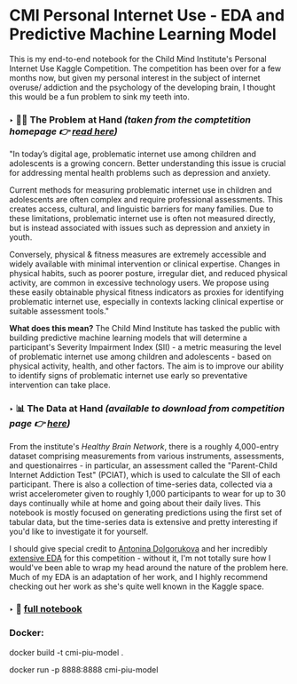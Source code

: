 # CMI Personal Internet Use - EDA and Predictive Machine Learning Model

This is my end-to-end notebook for the Child Mind Institute's Personal Internet Use Kaggle Competition. The competition has been over for a few months now, but given my personal interest in the subject of internet overuse/ addiction and the psychology of the developing brain, I thought this would be a fun problem to sink my teeth into. 

### ‣ 🧑‍💻 The Problem at Hand *(taken from the comptetition homepage 👉  [read here](https://www.kaggle.com/competitions/child-mind-institute-problematic-internet-use/overview))*
"In today’s digital age, problematic internet use among children and adolescents is a growing concern. Better understanding this issue is crucial for addressing mental health problems such as depression and anxiety.

Current methods for measuring problematic internet use in children and adolescents are often complex and require professional assessments. This creates access, cultural, and linguistic barriers for many families. Due to these limitations, problematic internet use is often not measured directly, but is instead associated with issues such as depression and anxiety in youth.

Conversely, physical & fitness measures are extremely accessible and widely available with minimal intervention or clinical expertise. Changes in physical habits, such as poorer posture, irregular diet, and reduced physical activity, are common in excessive technology users. We propose using these easily obtainable physical fitness indicators as proxies for identifying problematic internet use, especially in contexts lacking clinical expertise or suitable assessment tools."

**What does this mean?** The Child Mind Institute has tasked the public with building predictive machine learning models that will determine a participant's Severity Impairment Index (SII) - a metric measuring the level of problematic internet use among children and adolescents - based on physical activity, health, and other factors. The aim is to improve our ability to identify signs of problematic internet use early so preventative intervention can take place.

### ‣ 📊 The Data at Hand *(available to download from competition page 👉 [here](https://www.kaggle.com/competitions/child-mind-institute-problematic-internet-use/data))*

From the institute's *Healthy Brain Network*, there is a roughly 4,000-entry dataset comprising measurements from various instruments, assessments, and questionairres - in particular, an assessment called the "Parent-Child Internet Addiction Test" (PCIAT), which is used to calculate the SII of each participant. There is also a collection of time-series data, collected via a wrist accelerometer given to roughly 1,000 participants to wear for up to 30 days continually while at home and going about their daily lives. This notebook is mostly focused on generating predictions using the first set of tabular data, but the time-series data is extensive and pretty interesting if you'd like to investigate it for yourself.

I should give special credit to [Antonina Dolgorukova](https://datadelic.dev/) and her incredibly [extensive EDA](https://www.kaggle.com/code/antoninadolgorukova/cmi-piu-features-eda/notebook) for this competition - without it, I'm not totally sure how I would've been able to wrap my head around the nature of the problem here. Much of my EDA is an adaptation of her work, and I highly recommend checking out her work as she's quite well known in the Kaggle space.

### ‣ 📖 [full notebook](https://github.com/tomragus/CMI-PIU-Model/blob/main/CMI-PIU-Final.ipynb)

### Docker:
docker build -t cmi-piu-model .

docker run -p 8888:8888 cmi-piu-model
